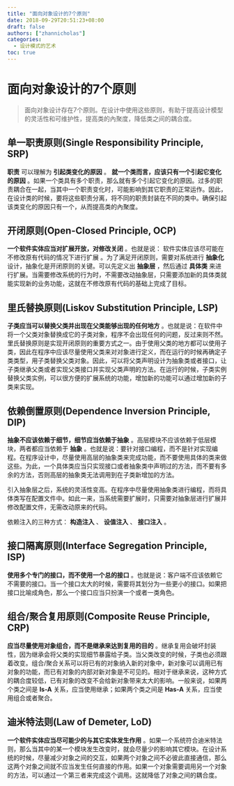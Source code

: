 ```yaml
---
title: "面向对象设计的7个原则"
date: 2018-09-29T20:51:23+08:00
draft: false
authors: ["zhannicholas"]
categories:
  - 设计模式的艺术
toc: true
---
```


# 面向对象设计的7个原则

> 面向对象设计存在7个原则。在设计中使用这些原则，有助于提高设计模型的灵活性和可维护性，提高类的內聚度，降低类之间的耦合度。

## 单一职责原则(Single Responsibility Principle, SRP)

**职责** 可以理解为 **引起类变化的原因**  。 **就一个类而言，应该只有一个引起它变化的原因** 。如果一个类具有多个职责，那么就有多个引起它变化的原因。过多的职责耦合在一起，当其中一个职责变化时，可能影响到其它职责的正常运作。因此，在设计类的时候，要将这些职责分离，将不同的职责封装在不同的类中。确保引起该类变化的原因只有一个，从而提高类的內聚度。

## 开闭原则(Open-Closed Principle, OCP)

**一个软件实体应当对扩展开放，对修改关闭** 。也就是说： 软件实体应该尽可能在不修改原有代码的情况下进行扩展 。为了满足开闭原则，需要对系统进行 **抽象化** 设计，抽象化是开闭原则的关键。可以先定义出 **抽象层** ，然后通过 **具体类** 来进行扩展。当需要修改系统的行为时，不需要改动抽象层，只需要添加新的具体类就能实现新的业务功能，这就在不修改原有代码的基础上完成了目标。

## 里氏替换原则(Liskov Substitution Principle, LSP)

**子类应当可以替换父类并出现在父类能够出现的任何地方** 。也就是说：在软件中将一个父类对象替换成它的子类对象，程序不会出现任何的问题，反过来则不然。里氏替换原则是实现开闭原则的重要方式之一。由于使用父类的地方都可以使用子类，因此在程序中应该尽量使用父类来对对象进行定义，而在运行的时候再确定子类类型，用子类替换父类对象。因此，可以将父类声明设计为抽象类或者接口，让子类继承父类或者实现父类接口并实现父类声明的方法。在运行的时候，子类实例替换父类实例，可以很方便的扩展系统的功能，增加新的功能可以通过增加新的子类来实现。

## 依赖倒置原则(Dependence Inversion Principle, DIP)

**抽象不应该依赖于细节，细节应当依赖于抽象** 。高层模块不应该依赖于低层模块，两者都应当依赖于 **抽象** 。也就是说：要针对接口编程，而不是针对实现编程。在程序设计中，尽量使用高层的抽象类来完成功能，而不要使用具体的类来做这些。为此，一个具体类应当只实现接口或者抽象类中声明过的方法，而不要有多余的方法，否则高层的抽象类无法调用到在子类新增加的方法。

引入抽象层之后，系统的灵活性变高。在程序中尽量使用抽象类进行编程，而将具体类写在配置文件中。如此一来，当系统需要扩展时，只需要对抽象层进行扩展并修改配置文件，无需改动原来的代码。

依赖注入的三种方式： **构造注入** 、 **设值注入** 、 **接口注入** 。

## 接口隔离原则(Interface Segregation Principle, ISP)

**使用多个专门的接口，而不使用一个总的接口** 。也就是说：客户端不应该依赖它不需要的接口。当一个接口太大的时候，需要将其划分为一些更小的接口。如果把接口比喻成角色，那么一个接口应当只扮演一个或者一类角色。

## 组合/聚合复用原则(Composite Reuse Principle, CRP)

**应当尽量使用对象组合，而不是继承来达到复用的目的** 。继承复用会破坏封装性，因为继承会将父类的实现细节暴露给子类。当父类改变的时候，子类也必须跟着改变。组合/聚合关系可以将已有的对象纳入新的对象中，新对象可以调用已有对象的功能，而已有对象的内部对新对象是不可见的。相对于继承来说，这种方式的耦合度较低，已有对象的改变不会给新对象带来太大的影响。一般来说，如果两个类之间是 **Is-A** 关系，应当使用继承；如果两个类之间是 **Has-A** 关系，应当使用组合或者聚合。

## 迪米特法则(Law of Demeter, LoD)

**一个软件实体应当尽可能少的与其它实体发生作用** 。如果一个系统符合迪米特法则，那么当其中的某一个模块发生改变时，就会尽量少的影响其它模块。在设计系统的时候，尽量减少对象之间的交互，如果两个对象之间不必彼此直接通信，那么这两个对象之间就不应当发生任何直接的作用。如果一个对象需要调用另一个对象的方法，可以通过一个第三者来完成这个调用。这就降低了对象之间的耦合度。